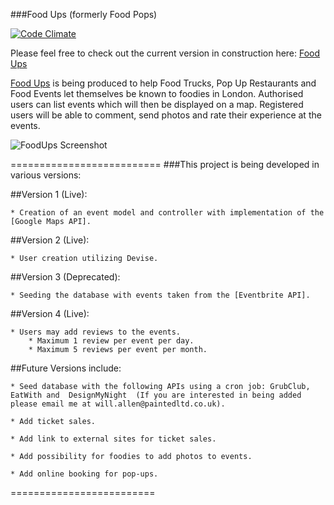 ###Food Ups (formerly Food Pops)

[![Code Climate](https://codeclimate.com/github/painted/FoodPops/badges/gpa.svg)](https://codeclimate.com/github/painted/FoodPops)

Please feel free to check out the current version in construction here: [Food Ups]

[Food Ups] is being produced to help Food Trucks, Pop Up Restaurants and Food Events let themselves be known to foodies in London.  Authorised users can list events which will then be displayed on a map.  Registered users will be able to comment, send photos and rate their experience at the events.

![FoodUps Screenshot](http://www.paintedchef.com/images/FoodUps.png)

==========================
###This project is being developed in various versions:

##Version 1 (Live):

	* Creation of an event model and controller with implementation of the [Google Maps API].

##Version 2 (Live):

	* User creation utilizing Devise.

##Version 3 (Deprecated): 

	* Seeding the database with events taken from the [Eventbrite API].

##Version 4 (Live): 
	
	* Users may add reviews to the events.
		* Maximum 1 review per event per day.
		* Maximum 5 reviews per event per month.

##Future Versions include:

	* Seed database with the following APIs using a cron job: GrubClub, EatWith and  DesignMyNight  (If you are interested in being added please email me at will.allen@paintedltd.co.uk).

	* Add ticket sales.

	* Add link to external sites for ticket sales.

	* Add possibility for foodies to add photos to events.

	* Add online booking for pop-ups.

=========================

[Food Ups]:https://foodups.herokuapp.com/
[Google Maps API]:https://developers.google.com/maps/
[Eventbrite API]:http://developer.eventbrite.com/

